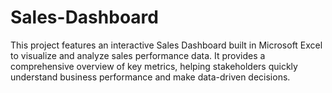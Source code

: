 # Sales-Dashboard
This project features an interactive Sales Dashboard built in Microsoft Excel to visualize and analyze sales performance data. It provides a comprehensive overview of key metrics, helping stakeholders quickly understand business performance and make data-driven decisions.
